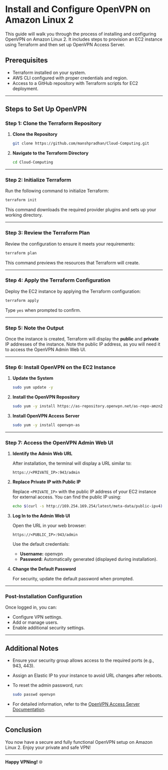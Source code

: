 # Install and Configure OpenVPN on Amazon Linux 2

This guide will walk you through the process of installing and configuring OpenVPN on Amazon Linux 2. It includes steps to provision an EC2 instance using Terraform and then set up OpenVPN Access Server.

## Prerequisites

- Terraform installed on your system.
- AWS CLI configured with proper credentials and region.
- Access to a GitHub repository with Terraform scripts for EC2 deployment.

---

## Steps to Set Up OpenVPN

### Step 1: Clone the Terraform Repository

1. **Clone the Repository**

   ```bash
   git clone https://github.com/manshpradhan/Cloud-Computing.git
   ```

2. **Navigate to the Terraform Directory**

   ```bash
   cd Cloud-Computing
   ```

---

### Step 2: Initialize Terraform

Run the following command to initialize Terraform:

```bash
terraform init
```

This command downloads the required provider plugins and sets up your working directory.

---

### Step 3: Review the Terraform Plan

Review the configuration to ensure it meets your requirements:

```bash
terraform plan
```

This command previews the resources that Terraform will create.

---

### Step 4: Apply the Terraform Configuration

Deploy the EC2 instance by applying the Terraform configuration:

```bash
terraform apply
```

Type `yes` when prompted to confirm.

---

### Step 5: Note the Output

Once the instance is created, Terraform will display the **public** and **private** IP addresses of the instance. Note the public IP address, as you will need it to access the OpenVPN Admin Web UI.

---

### Step 6: Install OpenVPN on the EC2 Instance

1. **Update the System**

   ```bash
   sudo yum update -y
   ```

2. **Install the OpenVPN Repository**

   ```bash
   sudo yum -y install https://as-repository.openvpn.net/as-repo-amzn2.rpm
   ```

3. **Install OpenVPN Access Server**

   ```bash
   sudo yum -y install openvpn-as
   ```

---

### Step 7: Access the OpenVPN Admin Web UI

1. **Identify the Admin Web URL**

   After installation, the terminal will display a URL similar to:

   ```
   https://<PRIVATE_IP>:943/admin
   ```

2. **Replace Private IP with Public IP**

   Replace `<PRIVATE_IP>` with the public IP address of your EC2 instance for external access. You can find the public IP using:

   ```bash
   echo $(curl -s http://169.254.169.254/latest/meta-data/public-ipv4)
   ```

3. **Log In to the Admin Web UI**

   Open the URL in your web browser:

   ```
   https://<PUBLIC_IP>:943/admin
   ```

   Use the default credentials:

   - **Username:** openvpn
   - **Password:** Automatically generated (displayed during installation).

4. **Change the Default Password**

   For security, update the default password when prompted.

---

### Post-Installation Configuration

Once logged in, you can:

- Configure VPN settings.
- Add or manage users.
- Enable additional security settings.

---

## Additional Notes

- Ensure your security group allows access to the required ports (e.g., 943, 443).
- Assign an Elastic IP to your instance to avoid URL changes after reboots.
- To reset the admin password, run:

  ```bash
  sudo passwd openvpn
  ```

- For detailed information, refer to the [OpenVPN Access Server Documentation](https://openvpn.net/access-server/).

---

## Conclusion

You now have a secure and fully functional OpenVPN setup on Amazon Linux 2. Enjoy your private and safe VPN!

---

**Happy VPNing!** 🌐
